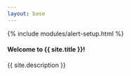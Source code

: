 ```yaml
---
layout: base
---
```


{% include modules/alert-setup.html %}

<div class="alert alert-sigai-semester-description mb-0">
	<h4 class="alert-heading"> Welcome to {{ site.title }}! </h4>
	<p class="mb-0"> {{ site.description }}</p>
</div>